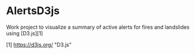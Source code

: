 # AlertsD3js
Work project to visualize a summary of active alerts for fires and landslides using [D3.js][1]

[1] https://d3js.org/ "D3.js"
